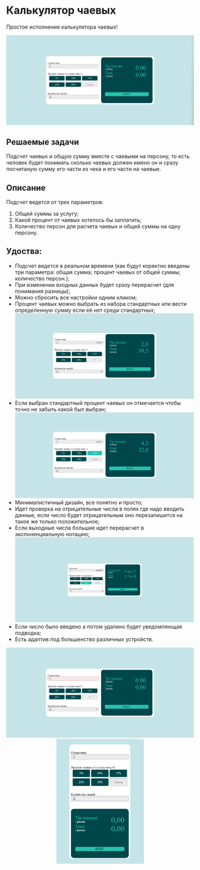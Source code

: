 # Калькулятор чаевых

Простое исполнение калькулятора чаевых!

![alt text](Screenshots/mainView.png)

## Решаемые задачи

Подсчет чаевых и общую сумму вместе с чаевыми на персону, то есть человек будет понимать сколько чаевыx должен имено он и сразу посчитаную сумму его части из чека и его части на чаевые.

## Описание

Подсчет ведется от трех параметров:
1. Общей суммы за услугу;
2. Какой процент от чаевых хотелось бы заплатить;
3. Количество персон для расчета чаевых и общей суммы на одну персону.

## Удоства:

- Подсчет ведется в реальном времени (как будут коректно введены три параметра: общая сумма; процент чаевых от общей суммы; количество персон.);
- При изменении входных данных будет сразу перерасчет (для понимания разницы);
- Можно сбросить все настройки одним кликом;
- Процент чаевых можно выбрать из набора стандартных или вести определенную сумму если её нет среди стандартных;
![alt text](Screenshots/mainViewWithDataCustom.png)
- Если выбран стандартный процент чаевых он отмечается чтобы точно не забыть какой был выбран;
![alt text](Screenshots/mainViewWithData.png)
- Минималистичный дизайн, все понятно и просто;
- Идет проверка на отрицательные числа в полях где надо вводить данные, если число будет отрицательным оно перезапишится на такое же только положительное;
- Если выходные числа большие идет перерасчет в экспоненциальную нотацию;
![alt text](Screenshots/mainViewExpNumbers.png)
- Если число было введено а потом удалено будет уведомляющая подводка;
- Есть адаптив под большенство различных устройств.
<div align="center">
  <img src="Screenshots/mainViewWithMistake.png" width="700"/>
  <img src="Screenshots/mainViewPhoneVersion.png" width="235"/>
</div>

